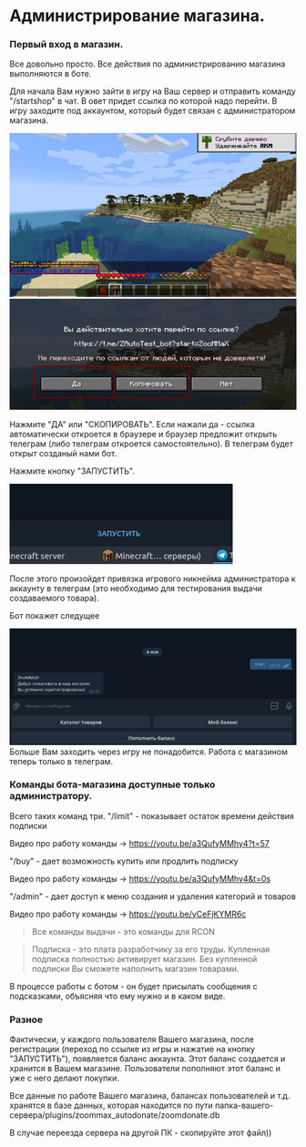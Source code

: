 # Администрирование магазина.
### Первый вход в магазин.
Все довольно просто. Все действия по администрированию магазина выполняются в боте.

Для начала Вам нужно зайти в игру на Ваш сервер и отправить команду "/startshop" в чат.
В овет придет ссылка по которой надо перейти.
В игру заходите под аккаунтом, который будет связан с администратором магазина.

![mine](https://github.com/ZooMMaX/ZooMMaX-Autodonate-plugin/raw/main/Screenshot_16.png "mine")
![mine2](https://github.com/ZooMMaX/ZooMMaX-Autodonate-plugin/raw/main/Screenshot_17.png "mine2")

Нажмите "ДА" или "СКОПИРОВАТЬ". Если нажали да - ссылка автоматически откроется в браузере и браузер предложит открыть телеграм (либо телеграм откроется самостоятельно). В телеграм будет открыт созданый нами бот.

Нажмите кнопку "ЗАПУСТИТЬ".

![бот1](https://github.com/ZooMMaX/ZooMMaX-Autodonate-plugin/raw/main/Screenshot_18.png "бот1")

После этого произойдет привязка игрового никнейма администратора к аккаунту в телеграм (это необходимо для тестирования выдачи создаваемого товара).

Бот покажет следущее

![бот2](https://github.com/ZooMMaX/ZooMMaX-Autodonate-plugin/raw/main/Screenshot_19.png "бот2")
Больше Вам заходить через игру не понадобится. Работа с магазином теперь только в телеграм.

### Команды бота-магазина доступные только администратору.
Всего таких команд три.
"/limit" - показывает остаток времени действия подписки 

Видео про работу команды -> https://youtu.be/a3QufyMMhy4?t=57

"/buy" - дает возможность купить или продлить подписку

Видео про работу команды -> https://youtu.be/a3QufyMMhy4&t=0s

"/admin" - дает доступ к меню создания и удаления категорий и товаров

Видео про работу команды -> https://youtu.be/yCeFjKYMR6c
>Все команды выдачи - это команды для RCON


> Подписка - это плата разработчику за его труды. Купленная подписка полностью активирует магазин.
Без купленной подписки Вы сможете наполнить магазин товарами.

В процессе работы с ботом - он будет присылать сообщения с подсказками, объясняя что ему нужно и в каком виде.

### Разное
Фактически, у каждого пользователя Вашего магазина, после регистрации (переход по ссылке из игры и нажатие на кнопку "ЗАПУСТИТЬ"), появляется баланс аккаунта. 
Этот баланс создается и хранится в Вашем магазине.
Пользователи пополняют этот баланс и уже с него делают покупки.

Все данные по работе Вашего магазина, балансах пользователей и т.д. хранятся в базе данных, которая находится по пути
папка-вашего-сервера/plugins/zoommax_autodonate/zoomdonate.db

В случае переезда сервера на другой ПК - скопируйте этот файл))
